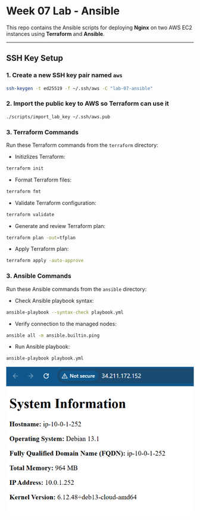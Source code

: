 # Week 07 Lab - Ansible

This repo contains the Ansible scripts for deploying **Nginx** on two AWS EC2 instances using **Terraform** and **Ansible**.

---

## SSH Key Setup

### 1. Create a new SSH key pair named `aws`
```bash
ssh-keygen -t ed25519 -f ~/.ssh/aws -C "lab-07-ansible"
```

### 2. Import the public key to AWS so Terraform can use it
```bash
./scripts/import_lab_key ~/.ssh/aws.pub
```

### 3. Terraform Commands
Run these Terraform commands from the ```terraform``` directory:

- Initizlizes Terraform:
```bash
terraform init
```
- Format Terraform files:
```bash
terraform fmt
```
- Validate Terraform configuration:
```bash
terraform validate
```
- Generate and review Terraform plan:
```bash
terraform plan -out=tfplan
```
- Apply Terraform plan:
```bash
terraform apply -auto-approve
```

### 3. Ansible Commands
Run these Ansible commands from the ```ansible``` directory:

- Check Ansible playbook syntax:
```bash
ansible-playbook --syntax-check playbook.yml
```
- Verify connection to the managed nodes:
```bash
ansible all -m ansible.builtin.ping
```
- Run Ansible playbook:
```bash
ansible-playbook playbook.yml
```
![Screenshot of nginx page](./ansiblescreenshot.png)
